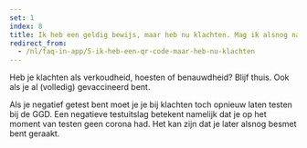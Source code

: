 ```yaml
---
set: 1
index: 8
title: Ik heb een geldig bewijs, maar heb nu klachten. Mag ik alsnog naar binnen?
redirect_from: 
  - /nl/faq-in-app/5-ik-heb-een-qr-code-maar-heb-nu-klachten
---
```

Heb je klachten als verkoudheid, hoesten of benauwdheid? Blijf thuis. Ook als je al (volledig) gevaccineerd bent. 

Als je negatief getest bent moet je je bij klachten toch opnieuw laten testen bij de GGD. Een negatieve testuitslag betekent namelijk dat je op het moment van testen geen corona had. Het kan zijn dat je later alsnog besmet bent geraakt.
